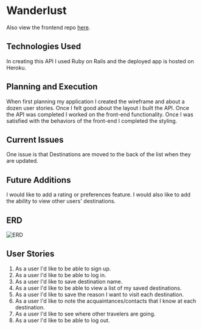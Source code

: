 # Wanderlust

Also view the frontend repo [here](https://github.com/cpcurtis1218/Project-Two-Client).

## Technologies Used
In creating this API I used Ruby on Rails and the deployed app is hosted on Heroku.

## Planning and Execution
When first planning my application I created the wireframe and about a dozen user stories.  Once I felt good about the layout i built the API.  Once the API was completed I worked on the front-end functionality.  Once I was satisfied with the behaviors of the front-end I completed the styling.


## Current Issues
One issue is that Destinations are moved to the back of the list when they are updated.


## Future Additions
I would like to add a rating or preferences feature.  I would also like to add the ability to view other users' destinations.


## ERD
![ERD](https://i.imgur.com/zQGA9Ea.png)


## User Stories
1) As a user I'd like to be able to sign up.
1) As a user I'd like to be able to log in.
1) As a user I'd like to save destination name.
1) As a user I'd like to be able to view a list of my saved destinations.
1) As a user I'd like to save the reason I want to visit each destination.
1) As a user I'd like to note the acquaintances/contacts that I know at each destination.
1) As a user I'd like to see where other travelers are going.
1) As a user I'd like to be able to log out.
